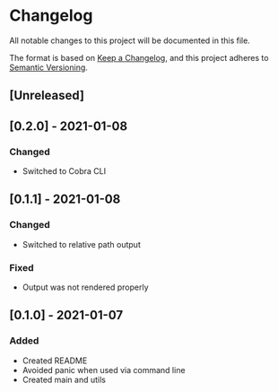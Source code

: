 # Changelog

All notable changes to this project will be documented in this file.

The format is based on [Keep a Changelog](https://keepachangelog.com/en/1.0.0/),
and this project adheres to [Semantic Versioning](https://semver.org/spec/v2.0.0.html).

## [Unreleased]

## [0.2.0] - 2021-01-08

### Changed

- Switched to Cobra CLI

## [0.1.1] - 2021-01-08

### Changed

- Switched to relative path output

### Fixed

- Output was not rendered properly

## [0.1.0] - 2021-01-07

### Added

- Created README
- Avoided panic when used via command line
- Created main and utils
